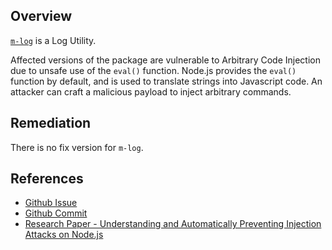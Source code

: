 ## Overview
[`m-log`](https://www.npmjs.com/package/m-log) is a Log Utility.

Affected versions of the package are vulnerable to Arbitrary Code Injection due to unsafe use of the `eval()` function. Node.js provides the `eval()` function by default, and is used to translate strings into Javascript code. An attacker can craft a malicious payload to inject arbitrary commands.

## Remediation
There is no fix version for `m-log`.

## References
- [Github Issue](https://github.com/m-prj/m-log/pull/1)
- [Github Commit](https://github.com/m-prj/m-log/pull/1/commits/ee1a08f25555201001dee497addeae9d1705226a)
- [Research Paper - Understanding and Automatically Preventing Injection Attacks on Node.js](https://www.microsoft.com/en-us/research/wp-content/uploads/2017/01/nodejs_tr.pdf)
